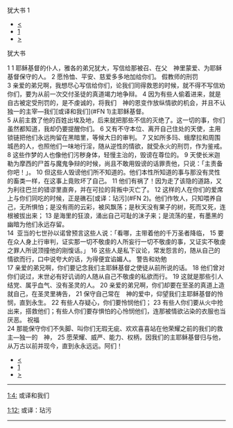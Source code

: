 ﻿





 犹大书 1




* [<](bible/3JN01.md)
* [1](bible/JUD.md)
* [>](bible/REV01.md)



犹大书 
 
1 
1 耶稣基督的仆人，雅各的弟兄犹大，写信给那被召、在父　神里蒙爱、为耶稣基督保守的人。 
2 愿怜恤、平安、慈爱多多地加给你们。 假教师的刑罚  
3 亲爱的弟兄啊，我想尽心写信给你们，论我们同得救恩的时候，就不得不写信劝你们，要为从前一次交付圣徒的真道竭力地争辩。 
4 因为有些人偷着进来，就是自古被定受刑罚的，是不虔诚的，将我们　神的恩变作放纵情欲的机会，并且不认独一的主宰—我们[或译和我们](#FN
1)主耶稣基督。  
5 从前主救了他的百姓出埃及地，后来就把那些不信的灭绝了。这一切的事，你们虽然都知道，我却仍要提醒你们。 
6 又有不守本位、离开自己住处的天使，主用锁链把他们永远拘留在黑暗里，等候大日的审判。 
7 又如所多玛、蛾摩拉和周围城邑的人，也照他们一味地行淫，随从逆性的情欲，就受永火的刑罚，作为鉴戒。  
8 这些作梦的人也像他们污秽身体，轻慢主治的，毁谤在尊位的。 
9 天使长米迦勒为摩西的尸首与魔鬼争辩的时候，尚且不敢用毁谤的话罪责他，只说：「主责备你吧！」。 
10 但这些人毁谤他们所不知道的。他们本性所知道的事与那没有灵性的畜类一样，在这事上竟败坏了自己。 
11 他们有祸了！因为走了该隐的道路，又为利往巴兰的错谬里直奔，并在可拉的背叛中灭亡了。 
12 这样的人在你们的爱席上与你们同吃的时候，正是礁石[或译：玷污](#FN
2)。他们作牧人，只知喂养自己，无所惧怕；是没有雨的云彩，被风飘荡；是秋天没有果子的树，死而又死，连根被拔出来； 
13 是海里的狂浪，涌出自己可耻的沫子来；是流荡的星，有墨黑的幽暗为他们永远存留。  
14  亚当的七世孙以诺曾预言这些人说：「看哪，主带着他的千万圣者降临， 
15 要在众人身上行审判，证实那一切不敬虔的人所妄行一切不敬虔的事，又证实不敬虔之罪人所说顶撞他的刚愎话。」 
16 这些人是私下议论，常发怨言的，随从自己的情欲而行，口中说夸大的话，为得便宜谄媚人。 警告和劝勉  
17 亲爱的弟兄啊，你们要记念我们主耶稣基督之使徒从前所说的话。 
18 他们曾对你们说过，末世必有好讥诮的人随从自己不敬虔的私欲而行。 
19 这就是那些引人结党、属乎血气、没有圣灵的人。 
20 亲爱的弟兄啊，你们却要在至圣的真道上造就自己，在圣灵里祷告， 
21 保守自己常在　神的爱中，仰望我们主耶稣基督的怜悯，直到永生。 
22 有些人存疑心，你们要怜悯他们； 
23 有些人你们要从火中抢出来，搭救他们；有些人你们要存惧怕的心怜悯他们，连那被情欲沾染的衣服也当厌恶。 祝福  
24 那能保守你们不失脚、叫你们无瑕无疵、欢欢喜喜站在他荣耀之前的我们的救主—独一的　神， 
25 愿荣耀、威严、能力、权柄，因我们的主耶稣基督归与他，从万古以前并现今，直到永永远远。阿们！ 
* [<](bible/3JN01.md)
* [1](bible/JUD.md)
* [>](bible/REV01.md)





---


[1:4:](#V4)
或译和我们


[1:12:](#V12)
或译：玷污




---









